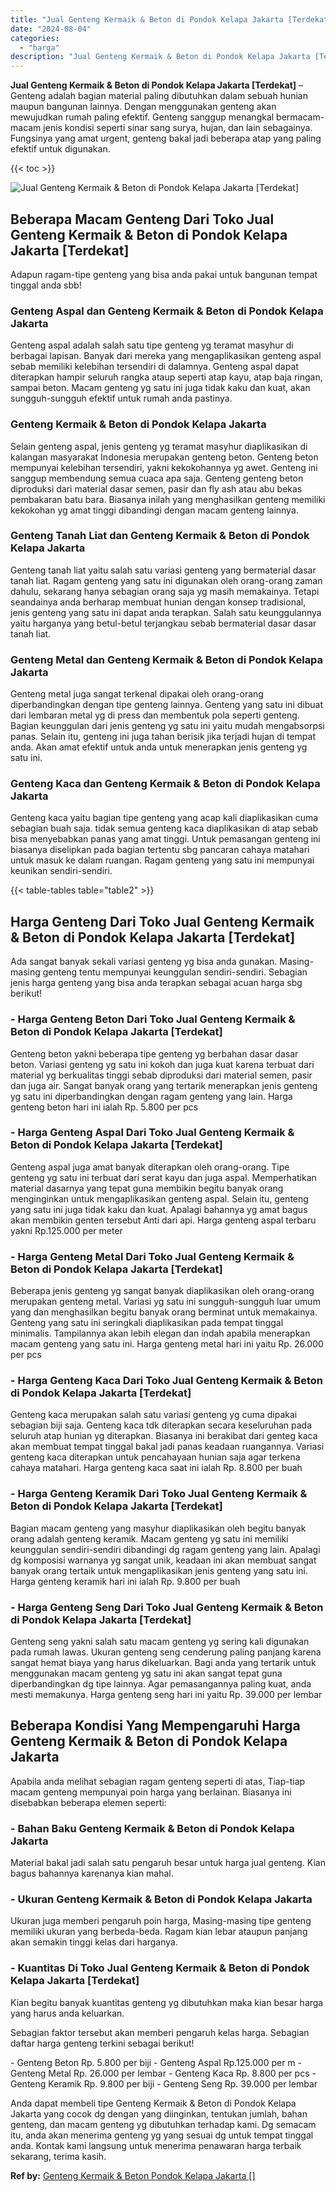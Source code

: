 ```yaml
---
title: "Jual Genteng Kermaik & Beton di Pondok Kelapa Jakarta [Terdekat]"
date: "2024-08-04"
categories: 
  - "harga"
description: "Jual Genteng Kermaik & Beton di Pondok Kelapa Jakarta [Terdekat]. Anda dapat membeli tipe Genteng Kermaik & Beton di Pondok Kelapa Jakarta yang cocok dg deng..."
---
```


**Jual Genteng Kermaik & Beton di Pondok Kelapa Jakarta \[Terdekat\]** – Genteng adalah bagian material paling dibutuhkan dalam sebuah hunian maupun bangunan lainnya. Dengan menggunakan genteng akan mewujudkan rumah paling efektif. Genteng sanggup menangkal bermacam-macam jenis kondisi seperti sinar sang surya, hujan, dan lain sebagainya. Fungsinya yang amat urgent, genteng bakal jadi beberapa atap yang paling efektif untuk digunakan.

{{< toc >}}

![Jual Genteng Kermaik & Beton di Pondok Kelapa Jakarta [Terdekat]](/images/genteng-minimalis-murah09.png)

## Beberapa Macam Genteng Dari Toko Jual Genteng Kermaik & Beton di Pondok Kelapa Jakarta \[Terdekat\]

Adapun ragam-tipe genteng yang bisa anda pakai untuk bangunan tempat tinggal anda sbb!

### Genteng Aspal dan Genteng Kermaik & Beton di Pondok Kelapa Jakarta

Genteng aspal adalah salah satu tipe genteng yg teramat masyhur di berbagai lapisan. Banyak dari mereka yang mengaplikasikan genteng aspal sebab memiliki kelebihan tersendiri di dalamnya. Genteng aspal dapat diterapkan hampir seluruh rangka ataup seperti atap kayu, atap baja ringan, sampai beton. Macam genteng yg satu ini juga tidak kaku dan kuat, akan sungguh-sungguh efektif untuk rumah anda pastinya.

### Genteng Kermaik & Beton di Pondok Kelapa Jakarta

Selain genteng aspal, jenis genteng yg teramat masyhur diaplikasikan di kalangan masyarakat Indonesia merupakan genteng beton. Genteng beton mempunyai kelebihan tersendiri, yakni kekokohannya yg awet. Genteng ini sanggup membendung semua cuaca apa saja. Genteng genteng beton diproduksi dari material dasar semen, pasir dan fly ash atau abu bekas pembakaran batu bara. Biasanya inilah yang menghasilkan genteng memiliki kekokohan yg amat tinggi dibandingi dengan macam genteng lainnya.

### Genteng Tanah Liat dan Genteng Kermaik & Beton di Pondok Kelapa Jakarta

Genteng tanah liat yaitu salah satu variasi genteng yang bermaterial dasar tanah liat. Ragam genteng yang satu ini digunakan oleh orang-orang zaman dahulu, sekarang hanya sebagian orang saja yg masih memakainya. Tetapi seandainya anda berharap membuat hunian dengan konsep tradisional, jenis genteng yang satu ini dapat anda terapkan. Salah satu keunggulannya yaitu harganya yang betul-betul terjangkau sebab bermaterial dasar dasar tanah liat.

### Genteng Metal dan Genteng Kermaik & Beton di Pondok Kelapa Jakarta

Genteng metal juga sangat terkenal dipakai oleh orang-orang diperbandingkan dengan tipe genteng lainnya. Genteng yang satu ini dibuat dari lembaran metal yg di press dan membentuk pola seperti genteng. Bagian keunggulan dari jenis genteng yg satu ini yaitu mudah mengabsorpsi panas. Selain itu, genteng ini juga tahan berisik jika terjadi hujan di tempat anda. Akan amat efektif untuk anda untuk menerapkan jenis genteng yg satu ini.

### Genteng Kaca dan Genteng Kermaik & Beton di Pondok Kelapa Jakarta

Genteng kaca yaitu bagian tipe genteng yang acap kali diaplikasikan cuma sebagian buah saja. tidak semua genteng kaca diaplikasikan di atap sebab bisa menyebabkan panas yang amat tinggi. Untuk pemasangan genteng ini biasanya diselipkan pada bagian tertentu sbg pancaran cahaya matahari untuk masuk ke dalam ruangan. Ragam genteng yang satu ini mempunyai keunikan sendiri-sendiri.

{{< table-tables table="table2" >}}

## Harga Genteng Dari Toko Jual Genteng Kermaik & Beton di Pondok Kelapa Jakarta \[Terdekat\]

Ada sangat banyak sekali variasi genteng yg bisa anda gunakan. Masing-masing genteng tentu mempunyai keunggulan sendiri-sendiri. Sebagian jenis harga genteng yang bisa anda terapkan sebagai acuan harga sbg berikut!

### \- Harga Genteng Beton Dari Toko Jual Genteng Kermaik & Beton di Pondok Kelapa Jakarta \[Terdekat\]

Genteng beton yakni beberapa tipe genteng yg berbahan dasar dasar beton. Variasi genteng yg satu ini kokoh dan juga kuat karena terbuat dari material yg berkualitas tinggi sebab diproduksi dari material semen, pasir dan juga air. Sangat banyak orang yang tertarik menerapkan jenis genteng yg satu ini diperbandingkan dengan ragam genteng yang lain. Harga genteng beton hari ini ialah Rp. 5.800 per pcs

### \- Harga Genteng Aspal Dari Toko Jual Genteng Kermaik & Beton di Pondok Kelapa Jakarta \[Terdekat\]

Genteng aspal juga amat banyak diterapkan oleh orang-orang. Tipe genteng yg satu ini terbuat dari serat kayu dan juga aspal. Memperhatikan material dasarnya yang tepat guna membikin begitu banyak orang menginginkan untuk mengaplikasikan genteng aspal. Selain itu, genteng yang satu ini juga tidak kaku dan kuat. Apalagi bahannya yg amat bagus akan membikin genten tersebut Anti dari api. Harga genteng aspal terbaru yakni Rp.125.000 per meter

### \- Harga Genteng Metal Dari Toko Jual Genteng Kermaik & Beton di Pondok Kelapa Jakarta \[Terdekat\]

Beberapa jenis genteng yg sangat banyak diaplikasikan oleh orang-orang merupakan genteng metal. Variasi yg satu ini sungguh-sungguh luar umum yang dan menghasilkan begitu banyak orang berminat untuk memakainya. Genteng yang satu ini seringkali diaplikasikan pada tempat tinggal minimalis. Tampilannya akan lebih elegan dan indah apabila menerapkan macam genteng yang satu ini. Harga genteng metal hari ini yaitu Rp. 26.000 per pcs

### \- Harga Genteng Kaca Dari Toko Jual Genteng Kermaik & Beton di Pondok Kelapa Jakarta \[Terdekat\]

Genteng kaca merupakan salah satu variasi genteng yg cuma dipakai sebagian biji saja. Genteng kaca tdk diterapkan secara keseluruhan pada seluruh atap hunian yg diterapkan. Biasanya ini berakibat dari genteg kaca akan membuat tempat tinggal bakal jadi panas keadaan ruangannya. Variasi genteng kaca diterapkan untuk pencahayaan hunian saja agar terkena cahaya matahari. Harga genteng kaca saat ini ialah Rp. 8.800 per buah

### \- Harga Genteng Keramik Dari Toko Jual Genteng Kermaik & Beton di Pondok Kelapa Jakarta \[Terdekat\]

Bagian macam genteng yang masyhur diaplikasikan oleh begitu banyak orang adalah genteng keramik. Macam genteng yg satu ini memiliki keunggulan sendiri-sendiri dibandingi dg ragam genteng yang lain. Apalagi dg komposisi warnanya yg sangat unik, keadaan ini akan membuat sangat banyak orang tertaik untuk mengaplikasikan jenis genteng yang satu ini. Harga genteng keramik hari ini ialah Rp. 9.800 per buah

### \- Harga Genteng Seng Dari Toko Jual Genteng Kermaik & Beton di Pondok Kelapa Jakarta \[Terdekat\]

Genteng seng yakni salah satu macam genteng yg sering kali digunakan pada rumah lawas. Ukuran genteng seng cenderung paling panjang karena sangat hemat biaya yang harus dikeluarkan. Bagi anda yang tertarik untuk menggunakan macam genteng yg satu ini akan sangat tepat guna diperbandingkan dg tipe lainnya. Agar pemasangannya paling kuat, anda mesti memakunya. Harga genteng seng hari ini yaitu Rp. 39.000 per lembar

## Beberapa Kondisi Yang Mempengaruhi Harga Genteng Kermaik & Beton di Pondok Kelapa Jakarta

Apabila anda melihat sebagian ragam genteng seperti di atas, Tiap-tiap macam genteng mempunyai poin harga yang berlainan. Biasanya ini disebabkan beberapa elemen seperti:

### \- Bahan Baku Genteng Kermaik & Beton di Pondok Kelapa Jakarta

Material bakal jadi salah satu pengaruh besar untuk harga jual genteng. Kian bagus bahannya karenanya kian mahal.

### \- Ukuran Genteng Kermaik & Beton di Pondok Kelapa Jakarta

Ukuran juga memberi pengaruh poin harga, Masing-masing tipe genteng memiliki ukuran yang berbeda-beda. Ragam kian lebar ataupun panjang akan semakin tinggi kelas dari harganya.

### \- Kuantitas Di Toko Jual Genteng Kermaik & Beton di Pondok Kelapa Jakarta \[Terdekat\]

Kian begitu banyak kuantitas genteng yg dibutuhkan maka kian besar harga yang harus anda keluarkan.

Sebagian faktor tersebut akan memberi pengaruh kelas harga. Sebagian daftar harga genteng terkini sebagai berikut!

\- Genteng Beton Rp. 5.800 per biji - Genteng Aspal Rp.125.000 per m - Genteng Metal Rp. 26.000 per lembar - Genteng Kaca Rp. 8.800 per pcs - Genteng Keramik Rp. 9.800 per biji - Genteng Seng Rp. 39.000 per lembar

Anda dapat membeli tipe Genteng Kermaik & Beton di Pondok Kelapa Jakarta yang cocok dg dengan yang diinginkan, tentukan jumlah, bahan genteng, dan macam genteng yg dibutuhkan terhadap kami. Dg semacam itu, anda akan menerima genteng yg yang sesuai dg untuk tempat tinggal anda. Kontak kami langsung untuk menerima penawaran harga terbaik sekarang, terima kasih.

**Ref by:**  [Genteng Kermaik & Beton  Pondok Kelapa Jakarta []](https://id.wikipedia.org/wiki/Genteng)

